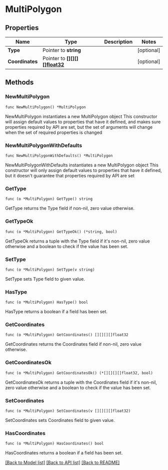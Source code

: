 # MultiPolygon

## Properties

Name | Type | Description | Notes
------------ | ------------- | ------------- | -------------
**Type** | Pointer to **string** |  | [optional] 
**Coordinates** | Pointer to [**[][][][]float32**]([][][]float32.md) |  | [optional] 

## Methods

### NewMultiPolygon

`func NewMultiPolygon() *MultiPolygon`

NewMultiPolygon instantiates a new MultiPolygon object
This constructor will assign default values to properties that have it defined,
and makes sure properties required by API are set, but the set of arguments
will change when the set of required properties is changed

### NewMultiPolygonWithDefaults

`func NewMultiPolygonWithDefaults() *MultiPolygon`

NewMultiPolygonWithDefaults instantiates a new MultiPolygon object
This constructor will only assign default values to properties that have it defined,
but it doesn't guarantee that properties required by API are set

### GetType

`func (o *MultiPolygon) GetType() string`

GetType returns the Type field if non-nil, zero value otherwise.

### GetTypeOk

`func (o *MultiPolygon) GetTypeOk() (*string, bool)`

GetTypeOk returns a tuple with the Type field if it's non-nil, zero value otherwise
and a boolean to check if the value has been set.

### SetType

`func (o *MultiPolygon) SetType(v string)`

SetType sets Type field to given value.

### HasType

`func (o *MultiPolygon) HasType() bool`

HasType returns a boolean if a field has been set.

### GetCoordinates

`func (o *MultiPolygon) GetCoordinates() [][][][]float32`

GetCoordinates returns the Coordinates field if non-nil, zero value otherwise.

### GetCoordinatesOk

`func (o *MultiPolygon) GetCoordinatesOk() (*[][][][]float32, bool)`

GetCoordinatesOk returns a tuple with the Coordinates field if it's non-nil, zero value otherwise
and a boolean to check if the value has been set.

### SetCoordinates

`func (o *MultiPolygon) SetCoordinates(v [][][][]float32)`

SetCoordinates sets Coordinates field to given value.

### HasCoordinates

`func (o *MultiPolygon) HasCoordinates() bool`

HasCoordinates returns a boolean if a field has been set.


[[Back to Model list]](../README.md#documentation-for-models) [[Back to API list]](../README.md#documentation-for-api-endpoints) [[Back to README]](../README.md)


